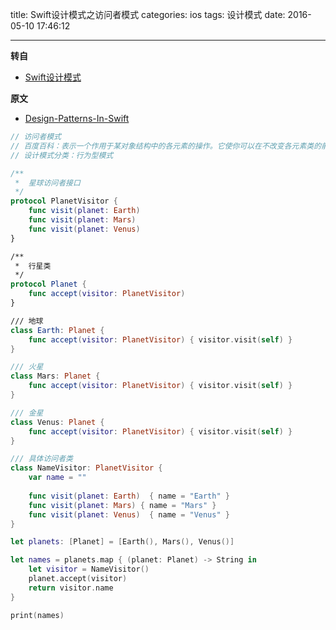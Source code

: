title: Swift设计模式之访问者模式
categories: ios
tags: 设计模式
date: 2016-05-10 17:46:12

---

<!--head-->

**转自**

* [Swift设计模式](http://qefee.com/tags/%E8%AE%BE%E8%AE%A1%E6%A8%A1%E5%BC%8F/)

**原文**

* [Design-Patterns-In-Swift](https://github.com/ochococo/Design-Patterns-In-Swift#behavioral)



<!--more-->



<!--body-->

```swift
// 访问者模式
// 百度百科：表示一个作用于某对象结构中的各元素的操作。它使你可以在不改变各元素类的前提下定义作用于这些元素的新操作
// 设计模式分类：行为型模式

/**
 *  星球访问者接口
 */
protocol PlanetVisitor {
    func visit(planet: Earth)
    func visit(planet: Mars)
    func visit(planet: Venus)
}

/**
 *  行星类
 */
protocol Planet {
    func accept(visitor: PlanetVisitor)
}

/// 地球
class Earth: Planet {
    func accept(visitor: PlanetVisitor) { visitor.visit(self) }
}

/// 火星
class Mars: Planet {
    func accept(visitor: PlanetVisitor) { visitor.visit(self) }
}

/// 金星
class Venus: Planet {
    func accept(visitor: PlanetVisitor) { visitor.visit(self) }
}

/// 具体访问者类
class NameVisitor: PlanetVisitor {
    var name = ""
    
    func visit(planet: Earth)  { name = "Earth" }
    func visit(planet: Mars) { name = "Mars" }
    func visit(planet: Venus)  { name = "Venus" }
}

let planets: [Planet] = [Earth(), Mars(), Venus()]

let names = planets.map { (planet: Planet) -> String in
    let visitor = NameVisitor()
    planet.accept(visitor)
    return visitor.name
}

print(names)

```
